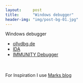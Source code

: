 ```yaml
---
layout:     post
title:      "Windows debugger"
header-img: "img/post-bg-01.jpg"
---
```

Windows debugger
<ul>
<li><a href="http://www.ollydbg.de/" target="_blank">ollydbg.de</a></li>
<li><a href="http://www.hex-rays.com/idapro/idadownfreeware.htm" target="_blank">IDA</a></li>
<li><a href="http://www.immunitysec.com/products-immdbg.shtml" target="_blank">IMMUNITY Debugger</a></li><br />
</ul><br />
For Inspiration I use <a href="http://blogs.technet.com/b/markrussinovich/">Marks blog</a>
<p>&nbsp;
<p>&nbsp;
